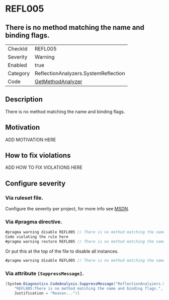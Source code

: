 # REFL005
## There is no method matching the name and binding flags.

<!-- start generated table -->
<table>
  <tr>
    <td>CheckId</td>
    <td>REFL005</td>
  </tr>
  <tr>
    <td>Severity</td>
    <td>Warning</td>
  </tr>
  <tr>
    <td>Enabled</td>
    <td>true</td>
  </tr>
  <tr>
    <td>Category</td>
    <td>ReflectionAnalyzers.SystemReflection</td>
  </tr>
  <tr>
    <td>Code</td>
    <td><a href="https://github.com/DotNetAnalyzers/ReflectionAnalyzers/blob/master/ReflectionAnalyzers/NodeAnalzers/GetMethodAnalyzer.cs">GetMethodAnalyzer</a></td>
  </tr>
</table>
<!-- end generated table -->

## Description

There is no method matching the name and binding flags.

## Motivation

ADD MOTIVATION HERE

## How to fix violations

ADD HOW TO FIX VIOLATIONS HERE

<!-- start generated config severity -->
## Configure severity

### Via ruleset file.

Configure the severity per project, for more info see [MSDN](https://msdn.microsoft.com/en-us/library/dd264949.aspx).

### Via #pragma directive.
```C#
#pragma warning disable REFL005 // There is no method matching the name and binding flags.
Code violating the rule here
#pragma warning restore REFL005 // There is no method matching the name and binding flags.
```

Or put this at the top of the file to disable all instances.
```C#
#pragma warning disable REFL005 // There is no method matching the name and binding flags.
```

### Via attribute `[SuppressMessage]`.

```C#
[System.Diagnostics.CodeAnalysis.SuppressMessage("ReflectionAnalyzers.SystemReflection", 
    "REFL005:There is no method matching the name and binding flags.", 
    Justification = "Reason...")]
```
<!-- end generated config severity -->